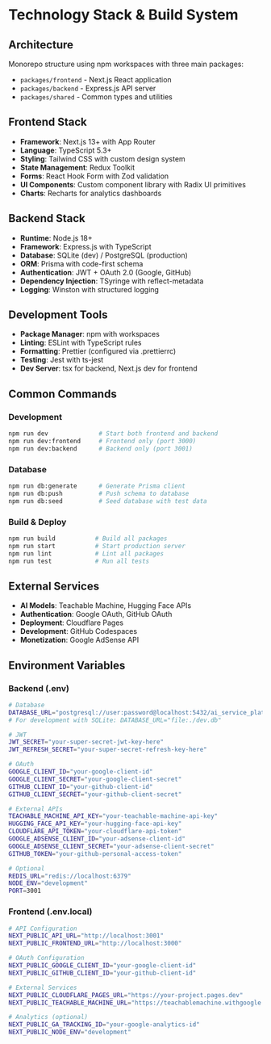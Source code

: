# Technology Stack & Build System

## Architecture
Monorepo structure using npm workspaces with three main packages:
- `packages/frontend` - Next.js React application
- `packages/backend` - Express.js API server
- `packages/shared` - Common types and utilities

## Frontend Stack
- **Framework**: Next.js 13+ with App Router
- **Language**: TypeScript 5.3+
- **Styling**: Tailwind CSS with custom design system
- **State Management**: Redux Toolkit
- **Forms**: React Hook Form with Zod validation
- **UI Components**: Custom component library with Radix UI primitives
- **Charts**: Recharts for analytics dashboards

## Backend Stack
- **Runtime**: Node.js 18+
- **Framework**: Express.js with TypeScript
- **Database**: SQLite (dev) / PostgreSQL (production)
- **ORM**: Prisma with code-first schema
- **Authentication**: JWT + OAuth 2.0 (Google, GitHub)
- **Dependency Injection**: TSyringe with reflect-metadata
- **Logging**: Winston with structured logging

## Development Tools
- **Package Manager**: npm with workspaces
- **Linting**: ESLint with TypeScript rules
- **Formatting**: Prettier (configured via .prettierrc)
- **Testing**: Jest with ts-jest
- **Dev Server**: tsx for backend, Next.js dev for frontend

## Common Commands

### Development
```bash
npm run dev              # Start both frontend and backend
npm run dev:frontend     # Frontend only (port 3000)
npm run dev:backend      # Backend only (port 3001)
```

### Database
```bash
npm run db:generate      # Generate Prisma client
npm run db:push          # Push schema to database
npm run db:seed          # Seed database with test data
```

### Build & Deploy
```bash
npm run build           # Build all packages
npm run start           # Start production server
npm run lint            # Lint all packages
npm run test            # Run all tests
```

## External Services
- **AI Models**: Teachable Machine, Hugging Face APIs
- **Authentication**: Google OAuth, GitHub OAuth
- **Deployment**: Cloudflare Pages
- **Development**: GitHub Codespaces
- **Monetization**: Google AdSense API

## Environment Variables

### Backend (.env)
```bash
# Database
DATABASE_URL="postgresql://user:password@localhost:5432/ai_service_platform"
# For development with SQLite: DATABASE_URL="file:./dev.db"

# JWT
JWT_SECRET="your-super-secret-jwt-key-here"
JWT_REFRESH_SECRET="your-super-secret-refresh-key-here"

# OAuth
GOOGLE_CLIENT_ID="your-google-client-id"
GOOGLE_CLIENT_SECRET="your-google-client-secret"
GITHUB_CLIENT_ID="your-github-client-id"
GITHUB_CLIENT_SECRET="your-github-client-secret"

# External APIs
TEACHABLE_MACHINE_API_KEY="your-teachable-machine-api-key"
HUGGING_FACE_API_KEY="your-hugging-face-api-key"
CLOUDFLARE_API_TOKEN="your-cloudflare-api-token"
GOOGLE_ADSENSE_CLIENT_ID="your-adsense-client-id"
GOOGLE_ADSENSE_CLIENT_SECRET="your-adsense-client-secret"
GITHUB_TOKEN="your-github-personal-access-token"

# Optional
REDIS_URL="redis://localhost:6379"
NODE_ENV="development"
PORT=3001
```

### Frontend (.env.local)
```bash
# API Configuration
NEXT_PUBLIC_API_URL="http://localhost:3001"
NEXT_PUBLIC_FRONTEND_URL="http://localhost:3000"

# OAuth Configuration
NEXT_PUBLIC_GOOGLE_CLIENT_ID="your-google-client-id"
NEXT_PUBLIC_GITHUB_CLIENT_ID="your-github-client-id"

# External Services
NEXT_PUBLIC_CLOUDFLARE_PAGES_URL="https://your-project.pages.dev"
NEXT_PUBLIC_TEACHABLE_MACHINE_URL="https://teachablemachine.withgoogle.com"

# Analytics (optional)
NEXT_PUBLIC_GA_TRACKING_ID="your-google-analytics-id"
NEXT_PUBLIC_NODE_ENV="development"
```